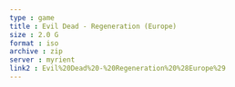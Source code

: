 ```yaml
---
type : game
title : Evil Dead - Regeneration (Europe)
size : 2.0 G
format : iso
archive : zip
server : myrient
link2 : Evil%20Dead%20-%20Regeneration%20%28Europe%29
---
```

